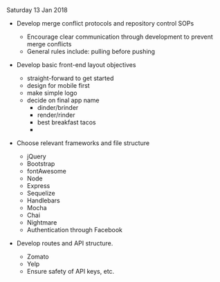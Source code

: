 Saturday 13 Jan 2018


- Develop merge conflict protocols and repository control SOPs
    - Encourage clear communication through development to prevent merge conflicts
    - General rules include: pulling before pushing

- Develop basic front-end layout objectives 
    - straight-forward to get started
    - design for mobile first
    - make simple logo
    - decide on final app name
        - dinder/brinder
        - render/rinder
        - best breakfast tacos
        - 


- Choose relevant frameworks and file structure
    - jQuery
    - Bootstrap
    - fontAwesome
    - Node
    - Express
    - Sequelize
    - Handlebars
    - Mocha
    - Chai
    - Nightmare
    - Authentication through Facebook


- Develop routes and API structure. 
    - Zomato
    - Yelp
    - Ensure safety of API keys, etc.